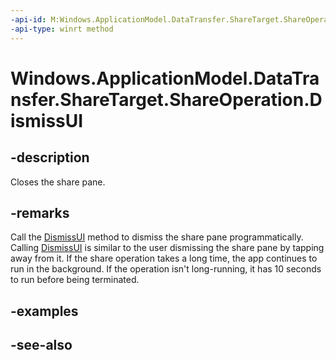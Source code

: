 ----api-id: M:Windows.ApplicationModel.DataTransfer.ShareTarget.ShareOperation.DismissUI
-api-type: winrt method
---<!-- Method syntaxpublic void DismissUI()--># Windows.ApplicationModel.DataTransfer.ShareTarget.ShareOperation.DismissUI## -descriptionCloses the share pane.## -remarksCall the [DismissUI](shareoperation_dismissui.md) method to dismiss the share pane programmatically. Calling [DismissUI](shareoperation_dismissui.md) is similar to the user dismissing the share pane by tapping away from it. If the share operation takes a long time, the app continues to run in the background. If the operation isn't long-running, it has 10 seconds to run before being terminated.## -examples## -see-also